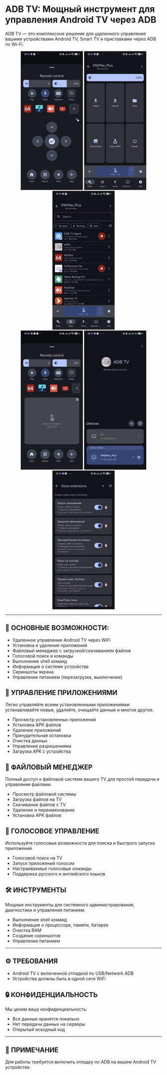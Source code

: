 # ADB TV: Мощный инструмент для управления Android TV через ADB

ADB TV — это комплексное решение для удаленного управления вашими устройствами Android TV, Smart TV и приставками через ADB по Wi-Fi.


<p align="center">
  <img src="images/1.png" width="200"/>
  <img src="images/2.png" width="200"/>
  <img src="images/3.png" width="200"/>
  <br/>
  <img src="images/4.png" width="200"/>
  <img src="images/5.png" width="200"/>
  <img src="images/6.png" width="200"/>
</p>

---

## 🎯 ОСНОВНЫЕ ВОЗМОЖНОСТИ:

* Удаленное управление Android TV через WiFi
* Установка и удаление приложений
* Файловый менеджер с загрузкой/скачиванием файлов
* Голосовой поиск и команды
* Выполнение shell команд
* Информация о системе устройства
* Скриншоты экрана
* Управление питанием (перезагрузка, выключение)

## 📱 УПРАВЛЕНИЕ ПРИЛОЖЕНИЯМИ

Легко управляйте всеми установленными приложениями: устанавливайте новые, удаляйте, очищайте данные и многое другое.


* Просмотр установленных приложений
* Установка APK файлов
* Удаление приложений
* Принудительная остановка
* Очистка данных
* Управление разрешениями
* Загрузка APK с устройства

## 📁 ФАЙЛОВЫЙ МЕНЕДЖЕР

Полный доступ к файловой системе вашего TV для простой передачи и управления файлами.

* Просмотр файловой системы
* Загрузка файлов на TV
* Скачивание файлов с TV
* Удаление и переименование
* Установка APK файлов

## 🎤 ГОЛОСОВОЕ УПРАВЛЕНИЕ

Используйте голосовые возможности для поиска и быстрого запуска приложений.


* Голосовой поиск на TV
* Запуск приложений голосом
* Настраиваемые голосовые команды
* Поддержка русского и английского языков

## 🛠️ ИНСТРУМЕНТЫ

Мощные инструменты для системного администрирования, диагностики и управления питанием.


* Выполнение shell команд
* Информация о процессоре, памяти, батарее
* Очистка RAM
* Создание скриншотов
* Управление питанием

---

## ⚙️ ТРЕБОВАНИЯ

* Android TV с включенной отладкой по USB/Network ADB
* Устройства должны быть в одной сети WiFi

## 🔒 КОНФИДЕНЦИАЛЬНОСТЬ

Мы ценим вашу конфиденциальность:
* Все данные хранятся локально
* Нет передачи данных на серверы
* Открытый исходный код

---

## 📝 ПРИМЕЧАНИЕ
Для работы требуется включить отладку по ADB на вашем Android TV устройстве.
